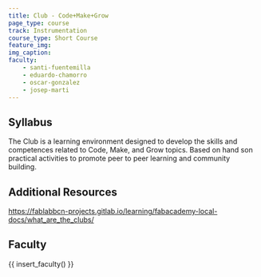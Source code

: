 ```yaml
---
title: Club - Code+Make+Grow
page_type: course
track: Instrumentation
course_type: Short Course
feature_img: 
img_caption: 
faculty: 
    - santi-fuentemilla
    - eduardo-chamorro
    - oscar-gonzalez
    - josep-marti
---
```


## Syllabus

The Club is a learning environment designed to develop the skills and competences related to Code, Make, and Grow topics. Based on hand son practical activities to promote peer to peer learning and community building.

## Additional Resources

https://fablabbcn-projects.gitlab.io/learning/fabacademy-local-docs/what_are_the_clubs/


## Faculty

{{ insert_faculty() }}
